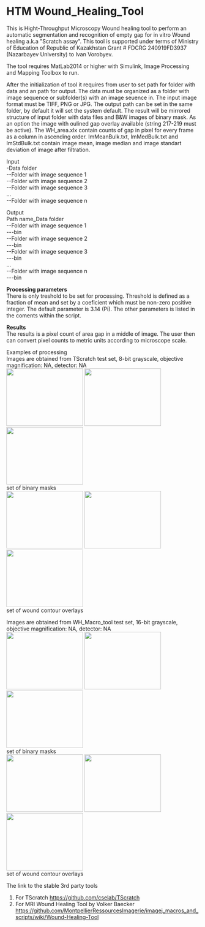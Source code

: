 # HTM Wound_Healing_Tool
This is Hight-Throughput Microscopy Wound healing tool to perform an automatic segmentation and recognition of empty gap for in vitro Wound healing a.k.a "Scratch assay". This tool is supported under terms of Ministry of Education of Republic of Kazakhstan Grant # FDCRG 240919FD3937 (Nazarbayev University) to Ivan Vorobyev.

The tool requires MatLab2014 or higher with Simulink, Image Processing and Mapping Toolbox to run. 

After the initialization of tool it requires from user to set path for folder with data and an path for output.
The data must be organized as a folder with image sequence or subfolder(s) with an image seuence in. The input image format must be TIFF, PNG or JPG. 
The output path can be set in the same folder, by default it will set the system default. The result will be mirrored structure of input folder with data files and B&W images of binary mask. As an option the image with oulined gap overlay available (string 217-219 must be active). 
The WH_area.xlx contain counts of gap in pixel for every frame as a column in ascending order. 
ImMeanBulk.txt, ImMedBulk.txt and ImStdBulk.txt contain image mean, image median and image standart deviation of image after filtration. 

Input <br>
-Data folder<br>
--Folder with image sequence 1<br>
--Folder with image sequence 2<br>
--Folder with image sequence 3<br>
...<br>
--Folder with image sequence n<br>

Output<br>
Path name_Data folder<br>
--Folder with image sequence 1<br>
---bin  <br>
--Folder with image sequence 2<br>
---bin <br>
--Folder with image sequence 3<br>
---bin <br>
...<br>
--Folder with image sequence n<br>
---bin<br>

<b>Processing parameters</b><br>
There is only treshold to be set for processing. Threshold is defined as a fraction of mean and set by a coeficient which must be non-zero positive integer. The default parameter is 3.14 (Pi). The other parameters is listed in the coments within the script.


<b>Results</b><br>
The results is a pixel count of area gap in a middle of image. The user then can convert pixel counts to metric units according to microscope scale. 

Examples of processing <br>
Images are obtained from TScratch test set, 8-bit grayscale, objective magnification: NA, detector: NA<br>
<img src="https://user-images.githubusercontent.com/35289663/106069474-925d8a80-60d0-11eb-9a98-65dcd7941119.png" width="200" height="150">
<img src="https://user-images.githubusercontent.com/35289663/106069475-92f62100-60d0-11eb-8038-ce24c157fe45.png" width="200" height="150">
<img src="https://user-images.githubusercontent.com/35289663/106069476-92f62100-60d0-11eb-90e6-e891e6ead4f2.png" width="200" height="150"><br>
set of binary masks<br>
<img src="https://user-images.githubusercontent.com/35289663/106069477-92f62100-60d0-11eb-82c3-4b8e55829681.jpg" width="200" height="150">
<img src="https://user-images.githubusercontent.com/35289663/106069479-938eb780-60d0-11eb-9f25-edf946928172.jpg" width="200" height="150">
<img src="https://user-images.githubusercontent.com/35289663/106069480-938eb780-60d0-11eb-918e-e2e30929b6aa.jpg" width="200" height="150"><br>
set of wound contour overlays<br>

Images are obtained from WH_Macro_tool test set, 16-bit grayscale, objective magnification: NA, detector: NA<br>
<img src="https://user-images.githubusercontent.com/35289663/107214006-ee4dda80-6a11-11eb-8392-c5f6d6e8a3e7.png" width="200" height="150">
<img src="https://user-images.githubusercontent.com/35289663/107214007-eee67100-6a11-11eb-9160-7323e9b159ce.png" width="200" height="150">
<img src="https://user-images.githubusercontent.com/35289663/107212613-e2f9af80-6a0f-11eb-93d2-c04f687203cf.png" width="200" height="150"><br>
set of binary masks<br>
<img src="https://user-images.githubusercontent.com/35289663/107212616-e2f9af80-6a0f-11eb-88ae-15fd9f0fe459.jpg" width="200" height="150">
<img src="https://user-images.githubusercontent.com/35289663/107212617-e3924600-6a0f-11eb-9aa6-0f9a9184b156.jpg" width="200" height="150">
<img src="https://user-images.githubusercontent.com/35289663/107212618-e3924600-6a0f-11eb-860e-a99805318903.jpg" width="200" height="150"><br>
set of wound contour overlays<br>

The link to the stable 3rd party tools 
1. For TScratch https://github.com/cselab/TScratch
2. For MRI Wound Healing Tool by Volker Baecker https://github.com/MontpellierRessourcesImagerie/imagej_macros_and_scripts/wiki/Wound-Healing-Tool


